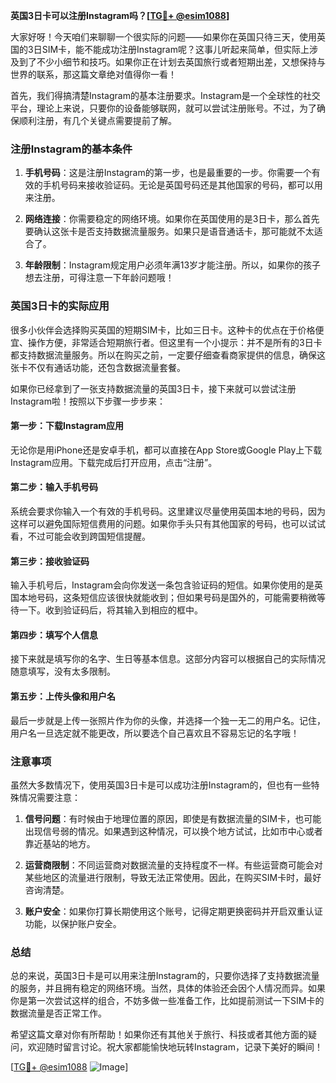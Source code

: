 **英国3日卡可以注册Instagram吗？[[TG💪+ @esim1088](https://t.me/s/esim1088)]**

大家好呀！今天咱们来聊聊一个很实际的问题——如果你在英国只待三天，使用英国的3日SIM卡，能不能成功注册Instagram呢？这事儿听起来简单，但实际上涉及到了不少小细节和技巧。如果你正在计划去英国旅行或者短期出差，又想保持与世界的联系，那这篇文章绝对值得你一看！

首先，我们得搞清楚Instagram的基本注册要求。Instagram是一个全球性的社交平台，理论上来说，只要你的设备能够联网，就可以尝试注册账号。不过，为了确保顺利注册，有几个关键点需要提前了解。

### 注册Instagram的基本条件

1. **手机号码**：这是注册Instagram的第一步，也是最重要的一步。你需要一个有效的手机号码来接收验证码。无论是英国号码还是其他国家的号码，都可以用来注册。
   
2. **网络连接**：你需要稳定的网络环境。如果你在英国使用的是3日卡，那么首先要确认这张卡是否支持数据流量服务。如果只是语音通话卡，那可能就不太适合了。

3. **年龄限制**：Instagram规定用户必须年满13岁才能注册。所以，如果你的孩子想去注册，可得注意一下年龄问题哦！

### 英国3日卡的实际应用

很多小伙伴会选择购买英国的短期SIM卡，比如三日卡。这种卡的优点在于价格便宜、操作方便，非常适合短期旅行者。但这里有一个小提示：并不是所有的3日卡都支持数据流量服务。所以在购买之前，一定要仔细查看商家提供的信息，确保这张卡不仅有通话功能，还包含数据流量套餐。

如果你已经拿到了一张支持数据流量的英国3日卡，接下来就可以尝试注册Instagram啦！按照以下步骤一步步来：

#### 第一步：下载Instagram应用
无论你是用iPhone还是安卓手机，都可以直接在App Store或Google Play上下载Instagram应用。下载完成后打开应用，点击“注册”。

#### 第二步：输入手机号码
系统会要求你输入一个有效的手机号码。这里建议尽量使用英国本地的号码，因为这样可以避免国际短信费用的问题。如果你手头只有其他国家的号码，也可以试试看，不过可能会收到跨国短信提醒。

#### 第三步：接收验证码
输入手机号后，Instagram会向你发送一条包含验证码的短信。如果你使用的是英国本地号码，这条短信应该很快就能收到；但如果号码是国外的，可能需要稍微等待一下。收到验证码后，将其输入到相应的框中。

#### 第四步：填写个人信息
接下来就是填写你的名字、生日等基本信息。这部分内容可以根据自己的实际情况随意填写，没有太多限制。

#### 第五步：上传头像和用户名
最后一步就是上传一张照片作为你的头像，并选择一个独一无二的用户名。记住，用户名一旦选定就不能更改，所以要选个自己喜欢且不容易忘记的名字哦！

### 注意事项

虽然大多数情况下，使用英国3日卡是可以成功注册Instagram的，但也有一些特殊情况需要注意：

1. **信号问题**：有时候由于地理位置的原因，即使是有数据流量的SIM卡，也可能出现信号弱的情况。如果遇到这种情况，可以换个地方试试，比如市中心或者靠近基站的地方。

2. **运营商限制**：不同运营商对数据流量的支持程度不一样。有些运营商可能会对某些地区的流量进行限制，导致无法正常使用。因此，在购买SIM卡时，最好咨询清楚。

3. **账户安全**：如果你打算长期使用这个账号，记得定期更换密码并开启双重认证功能，以保护账户安全。

### 总结

总的来说，英国3日卡是可以用来注册Instagram的，只要你选择了支持数据流量的服务，并且拥有稳定的网络环境。当然，具体的体验还会因个人情况而异。如果你是第一次尝试这样的组合，不妨多做一些准备工作，比如提前测试一下SIM卡的数据流量是否正常工作。

希望这篇文章对你有所帮助！如果你还有其他关于旅行、科技或者其他方面的疑问，欢迎随时留言讨论。祝大家都能愉快地玩转Instagram，记录下美好的瞬间！

[[TG💪+ @esim1088](https://t.me/s/esim1088) ![Image](https://i.postimg.cc/4NQfJmqS/Snipaste-2025-05-13-00-14-12.png)]